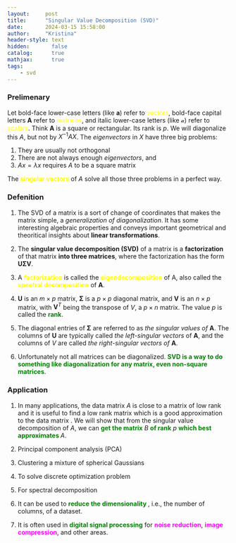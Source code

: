 ```yaml
---
layout:     post
title:      "Singular Value Decomposition (SVD)"
date:       2024-03-15 15:58:00
author:     "Kristina"
header-style: text
hidden:       false
catalog:      true
mathjax:      true
tags:
    - svd
---
```


### Prelimenary


Let bold-face lower-case letters (like $\mathbf{a}$) refer to <font color='yellow'>vectors</font>, bold-face capital letters $\mathbf{A}$ refer to <font color='yellow'>matrices</font>, and italic lower-case letters (like $\mathcal{a}$) refer to <font color='yellow'>scalars</font>. Think $\mathbf{A}$ is a  square or rectangular. Its rank is $p$. We will diagonalize this $A$, but not by $X^{-1} AX$. The *eigenvectors* in $X$ have three big problems:
1. They are usually not orthogonal
2. There are not always enough *eigenvectors*, and
3. $Ax = \lambda x$ requires $A$ to be a square matrix

The **<font color='yellow'>singular vectors</font>** of $A$ solve all those three problems in a perfect way.  

### Defenition

1. The SVD of a matrix is a sort of change of coordinates that makes the matrix simple, a *generalization of diagonalization*. It has some interesting algebraic properties and conveys important geometrical and theoritical insights about **linear transformations**.

2. The **singular value decomposition (SVD)** of a matrix is a **factorization** of that matrix **into three matrices**, where the factorization has the form $\mathbf{U\Sigma V}$. 

3. A **<font color='yellow'>factorization</font>** is called the **<font color='yellow'>eigendecomposition</font>** of A, also called
the **<font color='yellow'>spectral decomposition</font>** of $\mathbf{A}$.

4. $\mathbf{U}$ is an $m \times p$ matrix, $\mathbf{\Sigma}$ is a $p\times p$ diagonal matrix, and $\mathbf{V}$ is an $n \times p$ matrix, with $\mathbf{V}^T$ being the transpose of $V$, a $p \times n$ matrix. The value $p$ is called the **<font color='green'>rank</font>**. 

5. The diagonal entries of $\mathbf{\Sigma}$ are referred to as _the singular values of_ $\mathbf{A}$. The columns of $\mathbf{U}$ are typically called *the left-singular vectors* of $\mathbf{A}$, and the columns of $V$ are called *the right-singular vectors of* $\mathbf{A}$. 

6. Unfortunately not all matrices can be diagonalized. **<font color='green'>SVD is a way to do something like diagonalization for any matrix, even non-square matrices</font>**.

### Application

1. In many applications, the data matrix $A$ is close to a matrix of low rank and it is useful to find a low rank matrix which is a good approximation to the data matrix . We will show that from the singular value decomposition of $A$, we can **<font color='green'>get the matrix</font>** $B$ **<font color='green'>of rank</font>** $p$ **<font color='green'>which best approximates </font>**$A$.

2. Principal component analysis (PCA)

3. Clustering a mixture of spherical Gaussians

4. To solve discrete optimization problem

5. For spectral decomposition

6. It can be used to **<font color='green'>reduce the dimensionality </font>**, i.e., the number of columns, of a dataset. 

7. It is often used in **<font color='green'>digital signal processing</font>** for **<font color='magenta'>noise reduction</font>**, **<font color='magenta'>image compression</font>**, and other areas.

